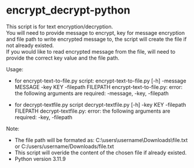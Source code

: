 # encrypt_decrypt-python
This script is for text encryption/decryption.</br>
You will need to provide message to encrypt, key for message encryption and file path to write encrypted message to, the script will create the file if not already existed. </br>
If you would like to read encrypted message from the file, will need to provide the correct key value and the file path.

Usage:
- for encrypt-text-to-file.py script:
  encrypt-text-to-file.py [-h] -message MESSAGE -key KEY -filepath FILEPATH
  encrypt-text-to-file.py: error: the following arguments are required: -message, -key, -filepath

- for decrypt-textfile.py script
  decrypt-textfile.py [-h] -key KEY -filepath FILEPATH
  decrypt-textfile.py: error: the following arguments are required: -key, -filepath

Note: 
  - The file path will be formated as: C:\\users\\username\\Downloads\\file.txt or C:/users/username/Downloads/file.txt
  - This script will overide the content of the chosen file if already existed.
  - Python version 3.11.9

